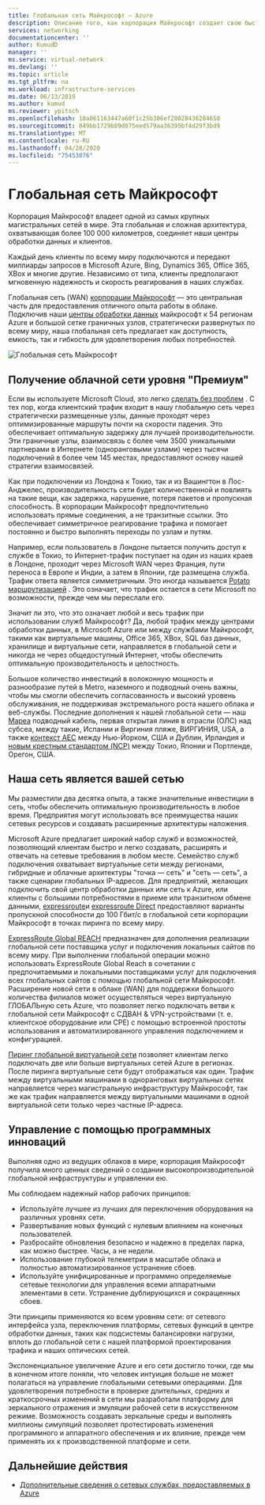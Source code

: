 ```yaml
---
title: Глобальная сеть Майкрософт — Azure
description: Описание того, как корпорация Майкрософт создает свою быструю и надежную глобальную сеть
services: networking
documentationcenter: ''
author: KumudD
manager: ''
ms.service: virtual-network
ms.devlang: ''
ms.topic: article
ms.tgt_pltfrm: na
ms.workload: infrastructure-services
ms.date: 06/13/2019
ms.author: kumud
ms.reviewer: ypitsch
ms.openlocfilehash: 10a061163447a60f1c25b386ef28028436284650
ms.sourcegitcommit: 849bb1729b89d075eed579aa36395bf4d29f3bd9
ms.translationtype: MT
ms.contentlocale: ru-RU
ms.lasthandoff: 04/28/2020
ms.locfileid: "75453076"
---
```

# <a name="microsoft-global-network"></a>Глобальная сеть Майкрософт

Корпорация Майкрософт владеет одной из самых крупных магистральных сетей в мире. Эта глобальная и сложная архитектура, охватывающая более 100 000 километров, соединяет наши центры обработки данных и клиентов. 
 
Каждый день клиенты по всему миру подключаются и передают миллиарды запросов в Microsoft Azure, Bing, Dynamics 365, Office 365, XBox и многие другие. Независимо от типа, клиенты предполагают мгновенную надежность и скорость реагирования в наших службах. 
 
Глобальная сеть (WAN) [корпорации Майкрософт](https://azure.microsoft.com/global-infrastructure/global-network/) — это центральная часть для предоставления отличного опыта работы в облаке. Подключив наши [центры обработки данных](https://azure.microsoft.com/global-infrastructure/) майкрософт к 54 регионам Azure и большой сетке граничных узлов, стратегически развернутых по всему миру, наша глобальная сеть предлагает как доступность, емкость, так и гибкость для удовлетворения любых потребностей.

![Глобальная сеть Майкрософт](./media/microsoft-global-network/microsoft-global-wan.png)
 
## <a name="get-the-premium-cloud-network"></a>Получение облачной сети уровня "Премиум"
 
Если вы используете Microsoft Cloud, это легко [сделать без проблем](https://www.sdxcentral.com/articles/news/azure-tops-aws-gcp-in-cloud-performance-says-thousandeyes/2018/11/) . С тех пор, когда клиентский трафик входит в нашу глобальную сеть через стратегически размещенные узлы, данные проходят через оптимизированные маршруты почти на скорости падения. Это обеспечивает оптимальную задержку для лучшей производительности. Эти граничные узлы, взаимосвязь с более чем 3500 уникальными партнерами в Интернете (одноранговыми узлами) через тысячи подключений в более чем 145 местах, предоставляют основу нашей стратегии взаимосвязей. 
 
Как при подключении из Лондона к Токио, так и из Вашингтон в Лос-Анджелес, производительность сети будет количественной и повлиять на такие вещи, как задержка, нарушение, потеря пакетов и пропускная способность.  В корпорации Майкрософт предпочтительно использовать прямые соединения, а не транзитные ссылки. Это обеспечивает симметричное реагирование трафика и помогает постоянно и быстро выполнять переходы по узлам и путям. 

Например, если пользователь в Лондоне пытается получить доступ к службе в Токио, то Интернет-трафик поступает на один из наших краев в Лондоне, проходит через Microsoft WAN через Франция, пути переноса в Европе и Индии, а затем в Японии, где размещена служба. Трафик ответа является симметричным. Это иногда называется [Potato маршрутизацией](https://en.wikipedia.org/wiki/Hot-potato_and_cold-potato_routing) . Это означает, что трафик остается в сети Microsoft по возможности, прежде чем мы переслали его.  
  
Значит ли это, что это означает любой и весь трафик при использовании служб Майкрософт? Да, любой трафик между центрами обработки данных, в Microsoft Azure или между службами Майкрософт, такими как виртуальные машины, Office 365, XBox, SQL баз данных, хранилище и виртуальные сети, направляется в глобальной сети и никогда не через общедоступный Интернет, чтобы обеспечить оптимальную производительность и целостность.  
 
Большое количество инвестиций в волоконную мощность и разнообразие путей в Metro, наземного и подводный очень важны, чтобы мы смогли обеспечить согласованность и высокий уровень обслуживания, не поддерживая экстремального роста нашего облака и веб-службы. Последние дополнения к нашей глобальной сети — наш [Мареа](https://www.submarinecablemap.com/#/submarine-cable/marea) подводный кабель, первая открытая линия в отрасли (ОЛС) над субсеа, между такие, Испании и Виргиния пляже, ВИРГИНИЯ, USA, а также [контекст AEC](https://www.submarinecablemap.com/#/submarine-cable/aeconnect-1) между Нью-Йорком, США и Дублин, Ирландия и [новым крестным стандартом (NCP)](https://www.submarinecablemap.com/#/submarine-cable/new-cross-pacific-ncp-cable-system) между Токио, Японии и Портленде, Орегон, США. 
 

## <a name="our-network-is-your-network"></a>Наша сеть является вашей сетью

Мы разместили два десятка опыта, а также значительные инвестиции в сеть, чтобы обеспечить оптимальную производительность в любое время. Предприятия могут использовать все преимущества наших сетевых ресурсов и создавать расширенные архитектуры наложения. 
 
Microsoft Azure предлагает широкий набор служб и возможностей, позволяющий клиентам быстро и легко создавать, расширять и отвечать на сетевые требования в любом месте. Семейство служб подключения охватывает виртуальные сети между регионами, гибридные и облачные архитектуры "точка — сеть" и "сеть — сеть", а также сценарии глобальных IP-адресов.  Для предприятий, желающих подключить свой центр обработки данных или сеть к Azure, или клиенты с большими потребностями в приеме или транзитном обмене данными, [expressroute](../expressroute/expressroute-introduction.md)и [expressroute Direct](../expressroute/expressroute-erdirect-about.md) предоставляют варианты пропускной способности до 100 Гбит/с в глобальной сети корпорации Майкрософт в точках пиринга по всему миру.  
 
[ExpressRoute Global REACH](../expressroute/expressroute-global-reach.md) предназначен для дополнения реализации глобальной сети поставщика услуг и подключения локальных сайтов по всему миру. При выполнении глобальной операции можно использовать ExpressRoute Global Reach в сочетании с предпочитаемыми и локальными поставщиками услуг для подключения всех глобальных сайтов с помощью глобальной сети Майкрософт. Расширение новой сети в облаке (WAN) для поддержки большого количества филиалов может осуществляться через виртуальную ГЛОБАЛЬную сеть Azure, что позволяет легко подключать ветви к глобальной сети Майкрософт с СДВАН & VPN-устройствами (т. е. клиентское оборудование или CPE) с помощью встроенной простоты использования и автоматизированного управления подключением и конфигурацией. 
 
[Пиринг глобальной виртуальной сети](../virtual-network/virtual-network-peering-overview.md) позволяет клиентам легко подключать две или больше виртуальных сетей Azure в регионах. После пиринга виртуальные сети будут отображаться как один. Трафик между виртуальными машинами в одноранговых виртуальных сетях направляется через магистральную инфраструктуру Майкрософт, так же как трафик направляется между виртуальными машинами в одной виртуальной сети только через частные IP-адреса. 
 

## <a name="well-managed-using-software-defined-innovation"></a>Управление с помощью программных инноваций

Выполняя одно из ведущих облаков в мире, корпорация Майкрософт получила много ценных сведений о создании высокопроизводительной глобальной инфраструктуры и управлении ею.  
 
Мы соблюдаем надежный набор рабочих принципов: 
 
- Используйте лучшее из лучших для переключения оборудования на различных уровнях сети.  
- Развертывание новых функций с нулевым влиянием на конечных пользователей.  
- Разбросайте обновления безопасно и надежно в пределах парка, как можно быстрее. Часы, а не недели.  
- Использование глубокой телеметрии в масштабе облака и полностью автоматизированное устранение сбоев.  
- Используйте унифицированные и программно определяемые сетевые технологии для управления всеми аппаратными элементами в сети.  Устранение дублирующихся и сокращенных сбоев. 
 
Эти принципы применяются ко всем уровням сети: от сетевого интерфейса узла, переключения платформы, сетевых функций в центре обработки данных, таких как подсистемы балансировки нагрузки, вплоть до глобальной сети с нашей платформой проектирования трафика и наших оптических сетей.  
 
Экспоненциальное увеличение Azure и его сети достигло точки, где мы в конечном итоге поняли, что человек интуиция больше не может полагаться на управление глобальными сетевыми операциями. Для удовлетворения потребности в проверке длительных, средних и краткосрочных изменений в сети мы разработали платформу для зеркального отражения и эмуляции рабочей сети в искусственном режиме. Возможность создавать зеркальные среды и выполнять миллионы симуляций позволяет протестировать изменения программного и аппаратного обеспечения и их влияние, прежде чем применять их к производственной платформе и сети. 

## <a name="next-steps"></a>Дальнейшие действия
- [Дополнительные сведения о сетевых службах, предоставляемых в Azure](https://azure.microsoft.com/product-categories/networking/)
